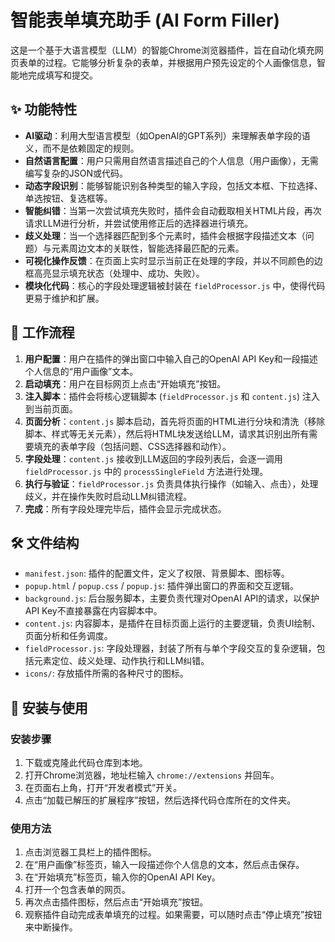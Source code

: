  # 智能表单填充助手 (AI Form Filler)

这是一个基于大语言模型（LLM）的智能Chrome浏览器插件，旨在自动化填充网页表单的过程。它能够分析复杂的表单，并根据用户预先设定的个人画像信息，智能地完成填写和提交。

## ✨ 功能特性

- **AI驱动**：利用大型语言模型（如OpenAI的GPT系列）来理解表单字段的语义，而不是依赖固定的规则。
- **自然语言配置**：用户只需用自然语言描述自己的个人信息（用户画像），无需编写复杂的JSON或代码。
- **动态字段识别**：能够智能识别各种类型的输入字段，包括文本框、下拉选择、单选按钮、复选框等。
- **智能纠错**：当第一次尝试填充失败时，插件会自动截取相关HTML片段，再次请求LLM进行分析，并尝试使用修正后的选择器进行填充。
- **歧义处理**：当一个选择器匹配到多个元素时，插件会根据字段描述文本（问题）与元素周边文本的关联性，智能选择最匹配的元素。
- **可视化操作反馈**：在页面上实时显示当前正在处理的字段，并以不同颜色的边框高亮显示填充状态（处理中、成功、失败）。
- **模块化代码**：核心的字段处理逻辑被封装在 `fieldProcessor.js` 中，使得代码更易于维护和扩展。

## 🚀 工作流程

1.  **用户配置**：用户在插件的弹出窗口中输入自己的OpenAI API Key和一段描述个人信息的“用户画像”文本。
2.  **启动填充**：用户在目标网页上点击“开始填充”按钮。
3.  **注入脚本**：插件会将核心逻辑脚本 (`fieldProcessor.js` 和 `content.js`) 注入到当前页面。
4.  **页面分析**：`content.js` 脚本启动，首先将页面的HTML进行分块和清洗（移除脚本、样式等无关元素），然后将HTML块发送给LLM，请求其识别出所有需要填充的表单字段（包括问题、CSS选择器和动作）。
5.  **字段处理**：`content.js` 接收到LLM返回的字段列表后，会逐一调用 `fieldProcessor.js` 中的 `processSingleField` 方法进行处理。
6.  **执行与验证**：`fieldProcessor.js` 负责具体执行操作（如输入、点击），处理歧义，并在操作失败时启动LLM纠错流程。
7.  **完成**：所有字段处理完毕后，插件会显示完成状态。

## 🛠️ 文件结构

- `manifest.json`: 插件的配置文件，定义了权限、背景脚本、图标等。
- `popup.html` / `popup.css` / `popup.js`: 插件弹出窗口的界面和交互逻辑。
- `background.js`: 后台服务脚本，主要负责代理对OpenAI API的请求，以保护API Key不直接暴露在内容脚本中。
- `content.js`: 内容脚本，是插件在目标页面上运行的主要逻辑，负责UI绘制、页面分析和任务调度。
- `fieldProcessor.js`: 字段处理器，封装了所有与单个字段交互的复杂逻辑，包括元素定位、歧义处理、动作执行和LLM纠错。
- `icons/`: 存放插件所需的各种尺寸的图标。

## 🔧 安装与使用

### 安装步骤

1.  下载或克隆此代码仓库到本地。
2.  打开Chrome浏览器，地址栏输入 `chrome://extensions` 并回车。
3.  在页面右上角，打开“开发者模式”开关。
4.  点击“加载已解压的扩展程序”按钮，然后选择代码仓库所在的文件夹。

### 使用方法

1.  点击浏览器工具栏上的插件图标。
2.  在“用户画像”标签页，输入一段描述你个人信息的文本，然后点击保存。
3.  在“开始填充”标签页，输入你的OpenAI API Key。
4.  打开一个包含表单的网页。
5.  再次点击插件图标，然后点击“开始填充”按钮。
6.  观察插件自动完成表单填充的过程。如果需要，可以随时点击“停止填充”按钮来中断操作。
